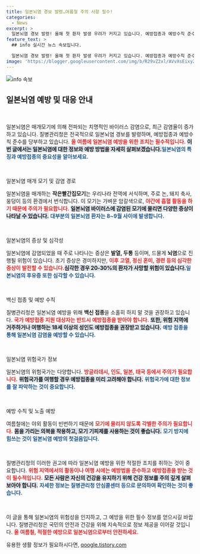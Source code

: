 ```yaml
---
title: 일본뇌염 경보 발령…여름철 주의 사항 필수!
categories:
  - News
excerpt: >
  일본뇌염 경보 발령! 올해 첫 환자 발생 우려가 커지고 있습니다. 예방접종과 예방수칙 준수를 잊지 마세요. 모기 활동이 활발한 여름철, 당신의 안전을 지키는 방법은?
feature_text: >
  ## info 실시간 뉴스 속보입니다.

  일본뇌염 경보 발령! 올해 첫 환자 발생 우려가 커지고 있습니다. 예방접종과 예방수칙 준수를 잊지 마세요. 모기 활동이 활발한 여름철, 당신의 안전을 지키는 방법은?
image: 'https://blogger.googleusercontent.com/img/b/R29vZ2xl/AVvXsEixyZcFfHzMRdzZMjFBmAUKJYCLCGyLL1o632UiGVXcaFdKo_bkvkuCioo0uUKlGfBVcT3P84aROyZIXSBEx3Aw5nCQ3pTgDom1WDC4m8eifvWiAmWEEVb4x6G_l8C0QH225ldMjyaFvpxGEBGNO37VmDTDMHGhJPq73UglMfDca1-0aw/s1600/blogspot.png'
---
```


<p><img src="https://blogger.googleusercontent.com/img/b/R29vZ2xl/AVvXsEixyZcFfHzMRdzZMjFBmAUKJYCLCGyLL1o632UiGVXcaFdKo_bkvkuCioo0uUKlGfBVcT3P84aROyZIXSBEx3Aw5nCQ3pTgDom1WDC4m8eifvWiAmWEEVb4x6G_l8C0QH225ldMjyaFvpxGEBGNO37VmDTDMHGhJPq73UglMfDca1-0aw/s1600/blogspot.png" alt="info 속보" /></p>

<h2 data-ke-size="size26">일본뇌염 예방 및 대응 안내</h2>

<p data-ke-size="size16">&nbsp;</p>

<p>일본뇌염은 매개모기에 의해 전파되는 치명적인 바이러스 감염으로, 최근 감염율이 증가하고 있습니다. 질병관리청은 전국적으로 일본뇌염 경보를 발령하며, 예방접종과 예방수칙 준수를 당부하고 있습니다. <b><span style="color: #ee2323;">올 여름에 일본뇌염 예방을 위한 조치는 필수적입니다.</span></b> <b><span style="background-color: #21538527;">이번 글에서는 일본뇌염에 대한 정보와 예방 방법을 자세히 살펴보겠습니다.</span></b><b><span style="color: #1a5490;">일본뇌염의 특징과 예방접종의 중요성을 알아보세요.</span></b></p>

<p data-ke-size="size16">&nbsp;</p>

<p>일본뇌염 매개 모기 및 감염 경로</p>

<p>일본뇌염을 매개하는 <strong>작은빨간집모기</strong>는 우리나라 전역에 서식하며, 주로 논, 돼지 축사, 웅덩이 등의 환경에서 번식합니다. 이 모기는 가벼운 암갈색으로, <b><span style="color: #ee2323;">야간에 흡혈 활동을 하기 때문에 주의가 필요합니다.</span></b> <b><span style="background-color: #21538527;">일본뇌염 바이러스에 감염된 모기에 물리면 다양한 증상이 나타날 수 있습니다.</span></b> <b><span style="color: #1a5490;">대부분의 일본뇌염 환자는 8~9월 사이에 발생합니다.</span></b></p>

<p data-ke-size="size16">&nbsp;</p>

<p>일본뇌염의 증상 및 심각성</p>

<p>일본뇌염에 감염되었을 때 주로 나타나는 증상은 <strong>발열, 두통</strong> 등이며, 드물게 <strong>뇌염</strong>으로 진행될 위험이 있습니다. 초기 증상은 경미하지만, <b><span style="color: #ee2323;">이후 고열, 정신 혼미, 경련 등의 심각한 증상이 발전할 수 있습니다.</span></b><b><span style="background-color: #21538527;">심각한 경우 20-30%의 환자가 사망할 위험이 있습니다.</span></b><b><span style="color: #1a5490;">일본뇌염의 후유증 또한 심각할 수 있습니다.</span></b></p>

<p data-ke-size="size16">&nbsp;</p>

<p>백신 접종 및 예방 수칙</p>

<p>질병관리청은 일본뇌염 예방을 위해 <strong>백신 접종</strong>을 소홀히 하지 말 것을 권장하고 있습니다. <b><span style="color: #ee2323;">국가 예방접종 지원 대상자는 반드시 예방접종을 받아야 합니다.</span></b> <b><span style="background-color: #21538527;">또한, 위험 지역에 거주하거나 여행하는 18세 이상의 성인도 예방접종을 권장받고 있습니다.</span></b> <b><span style="color: #1a5490;">예방 접종을 통해 일본뇌염 감염을 예방할 수 있습니다.</span></b></p>

<p data-ke-size="size16">&nbsp;</p>

<p>일본뇌염 위험국가 정보</p>

<p>일본뇌염의 위험국가는 다양합니다. <b><span style="color: #ee2323;">방글라데시, 인도, 일본, 태국 등에서 주의가 필요합니다.</span></b> <b><span style="background-color: #21538527;">위험국가를 여행할 경우 예방접종을 미리 고려해야 합니다.</span></b> <b><span style="color: #1a5490;">위험국가에 대한 정보를 잘 파악하는 것이 중요합니다.</span></b></p>

<p data-ke-size="size16">&nbsp;</p>

<p>예방 수칙 및 노출 예방</p>

<p>여름철에는 야외 활동이 빈번하기 때문에 <b><span style="color: #ee2323;">모기에 물리지 않도록 각별한 주의가 필요합니다.</span></b> <b><span style="background-color: #21538527;">몸을 가리는 의복을 착용하고, 모기 기피제를 사용하는 것이 좋습니다.</span></b> <b><span style="color: #1a5490;">모기 방지에 힘쓰는 것이 일본뇌염 예방의 첫걸음입니다.</span></b></p>

<p data-ke-size="size16">&nbsp;</p>

<p>질병관리청의 이러한 권고에 따라 일본뇌염 예방을 위한 적절한 조치를 취하는 것이 중요합니다. <b><span style="color: #ee2323;">위험 지역에서의 활동이나 여행 시에는 예방법을 준수하고 예방접종을 받는 것이 필수적입니다.</span></b> <b><span style="background-color: #21538527;">모든 사람은 자신의 건강을 유지하기 위해 건강 정보를 주의 깊게 살펴보아야 합니다.</span></b> <b><span style="color: #1a5490;">자세한 정보는 질병관리청 안심콜센터 등으로 문의하여 확인하는 것이 좋습니다.</span></b> </p>

<p data-ke-size="size16">&nbsp;</p>

<p>이 글을 통해 일본뇌염의 위험성을 인지하고, 그 예방을 위한 필수 정보를 얻으시길 바랍니다. 질병관리청은 국민의 안전과 건강을 위해 지속적으로 정보 제공을 이어갈 것입니다. <b><span style="color: #ee2323;">올 여름철, 적절한 예방으로 일본뇌염으로부터 안전하세요.</span></b></p>
유용한 생활 정보가 필요하시다면, <a href="https://qoogle.tistory.com" rel="dofollow">qoogle.tistory.com</a>


